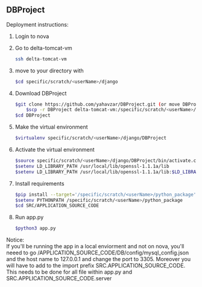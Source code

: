 ## DBProject


Deployment instructions:

1) Login to nova

2)  Go to delta-tomcat-vm
    ```sh 
    ssh delta-tomcat-vm
    ```

3) move to your directory with 
    ```sh 
   $cd specific/scratch/<userName>/django 
    ```
4) Download DBProject
    ```sh 
   $git clone https://github.com/yahavzar/DBProject.git (or move DBProject from nova with
        $scp -r DBProject delta-tomcat-vm:/specific/scratch/<userName>/django/) 
    $cd DBProject
    ```    
5) Make the virtual environment
    ```sh 
   $virtualenv specific/scratch/<userName>/django/DBProject
    ```    
6) Activate the virtual environment
    ```sh 
   $source specific/scratch/<userName>/django/DBProject/bin/activate.csh
   $setenv LD_LIBRARY_PATH /usr/local/lib/openssl-1.1.1a/lib
   $setenv LD_LIBRARY_PATH /usr/local/lib/openssl-1.1.1a/lib:$LD_LIBRARY_PATH
    ```    
7) Install requirements
    ```sh 
    $pip install --target='/specific/scratch/<userName>/python_package' -r requirements.txt
    $setenv PYTHONPATH /specific/scratch/<userName>/python_package
    $cd SRC/APPLICATION_SOURCE_CODE
    ```    
8) Run app.py
    ```sh 
    $python3 app.py
    ```    
Notice:  
If you'll be running the app in a local enviorment and not on nova, you'll neeed to go /APPLICATION_SOURCE_CODE/DB/config/mysql_config.json and the host name to 127.0.0.1 and change the port to 3305. Moreover you will have to add to the import prefix 
SRC.APPLICATION_SOURCE_CODE.
This needs to be done for all file within app.py and SRC.APPLICATION_SOURCE_CODE.server